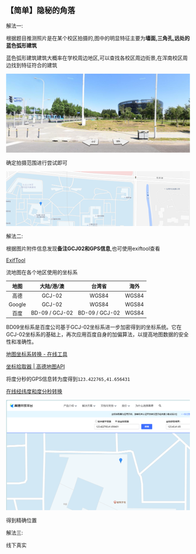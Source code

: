 ## 【简单】隐秘的角落

解法一:

根据题目推测照片是在某个校区拍摄的,图中的明显特征主要为**墙面,三角孔,远处的蓝色弧形建筑**

蓝色弧形建筑建筑大概率在学校周边地区,可以查找各校区周边街景,在浑南校区周边找到特征符合的建筑

![77-1](.\images\77-0.png)

确定拍摄范围进行尝试即可

![77-1](.\images\77-1.png)



解法二:

根据图片附件信息发现**备注GCJ02和GPS信息**,也可使用exiftool查看

[ExifTool](https://exiftool.org/)

流地图在各个地区使用的坐标系

|  地图  |   大陆/港/澳   |     台湾省     | 海外  |
| :----: | :------------: | :------------: | :---: |
|  高德  |     GCJ-02     |     WGS84      | WGS84 |
| Google |     GCJ-02     |     WGS84      | WGS84 |
|  百度  | BD-09 / GCJ-02 | BD-09 / GCJ-02 | WGS84 |

BD09坐标系是百度公司基于GCJ-02坐标系进一步加密得到的坐标系统。它在GCJ-02坐标系的基础上，再次应用百度自身的加偏算法，以提高地图数据的安全性和准确性。

[地图坐标系转换 - 在线工具](https://tool.lu/coordinate)

[坐标拾取器 | 高德地图API](https://lbs.amap.com/tools/picker)

将度分秒的GPS信息转为度得到`123.422765,41.656431`

[在线经纬度和度分秒转换](https://www.lddgo.net/convert/degree-convert)

![77-2](.\images\77-2.png)

得到精确位置



解法三:

线下真实
